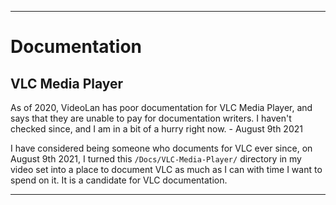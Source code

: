 
***

# Documentation

## VLC Media Player

As of 2020, VideoLan has poor documentation for VLC Media Player, and says that they are unable to pay for documentation writers. I haven't checked since, and I am in a bit of a hurry right now. - August 9th 2021

I have considered being someone who documents for VLC ever since, on August 9th 2021, I turned this `/Docs/VLC-Media-Player/` directory in my video set into a place to document VLC as much as I can with time I want to spend on it. It is a candidate for VLC documentation.

***
